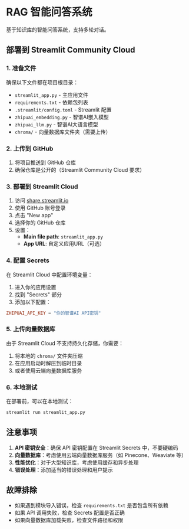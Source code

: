 # RAG 智能问答系统

基于知识库的智能问答系统，支持多轮对话。

## 部署到 Streamlit Community Cloud

### 1. 准备文件

确保以下文件都在项目根目录：
- `streamlit_app.py` - 主应用文件
- `requirements.txt` - 依赖包列表
- `.streamlit/config.toml` - Streamlit 配置
- `zhipuai_embedding.py` - 智谱AI嵌入模型
- `zhipuai_llm.py` - 智谱AI大语言模型
- `chroma/` - 向量数据库文件夹（需要上传）

### 2. 上传到 GitHub

1. 将项目推送到 GitHub 仓库
2. 确保仓库是公开的（Streamlit Community Cloud 要求）

### 3. 部署到 Streamlit Cloud

1. 访问 [share.streamlit.io](https://share.streamlit.io)
2. 使用 GitHub 账号登录
3. 点击 "New app"
4. 选择你的 GitHub 仓库
5. 设置：
   - **Main file path**: `streamlit_app.py`
   - **App URL**: 自定义应用URL（可选）

### 4. 配置 Secrets

在 Streamlit Cloud 中配置环境变量：

1. 进入你的应用设置
2. 找到 "Secrets" 部分
3. 添加以下配置：

```toml
ZHIPUAI_API_KEY = "你的智谱AI API密钥"
```

### 5. 上传向量数据库

由于 Streamlit Cloud 不支持持久化存储，你需要：

1. 将本地的 `chroma/` 文件夹压缩
2. 在应用启动时解压到临时目录
3. 或者使用云端向量数据库服务

### 6. 本地测试

在部署前，可以在本地测试：

```bash
streamlit run streamlit_app.py
```

## 注意事项

1. **API 密钥安全**：确保 API 密钥配置在 Streamlit Secrets 中，不要硬编码
2. **向量数据库**：考虑使用云端向量数据库服务（如 Pinecone、Weaviate 等）
3. **性能优化**：对于大型知识库，考虑使用缓存和异步处理
4. **错误处理**：添加适当的错误处理和用户提示

## 故障排除

- 如果遇到模块导入错误，检查 `requirements.txt` 是否包含所有依赖
- 如果 API 调用失败，检查 Secrets 配置是否正确
- 如果向量数据库加载失败，检查文件路径和权限 